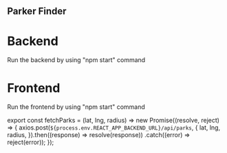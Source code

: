 ## Parker Finder ##

# Backend #
Run the backend by using "npm start" command

# Frontend #
Run the frontend by using "npm start" command

export const fetchParks = (lat, lng, radius) => new Promise((resolve, reject) => {
    axios.post(`${process.env.REACT_APP_BACKEND_URL}/api/parks`, {
        lat,
        lng,
        radius,
    }).then((response) => resolve(response))
        .catch((error) => reject(error));
});

